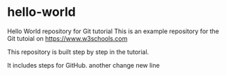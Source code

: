 # hello-world
Hello World repository for Git tutorial
This is an example repository for the Git tutoial on https://www.w3schools.com

This repository is built step by step in the tutorial.

It includes steps for GitHub.
another change
new line